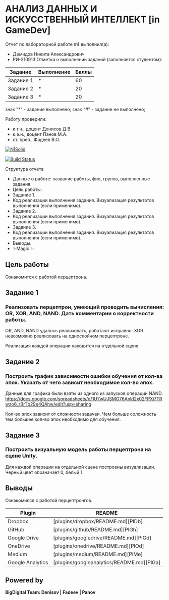 # АНАЛИЗ ДАННЫХ И ИСКУССТВЕННЫЙ ИНТЕЛЛЕКТ [in GameDev]
Отчет по лабораторной работе #4 выполнил(а):
- Демидов Никита Александрович
- РИ-210913
Отметка о выполнении заданий (заполняется студентом):

| Задание | Выполнение | Баллы |
| ------ | ------ | ------ |
| Задание 1 | * | 60 |
| Задание 2 | * | 20 |
| Задание 3 | * | 20 |

знак "*" - задание выполнено; знак "#" - задание не выполнено;

Работу проверили:
- к.т.н., доцент Денисов Д.В.
- к.э.н., доцент Панов М.А.
- ст. преп., Фадеев В.О.

[![N|Solid](https://cldup.com/dTxpPi9lDf.thumb.png)](https://nodesource.com/products/nsolid)

[![Build Status](https://travis-ci.org/joemccann/dillinger.svg?branch=master)](https://travis-ci.org/joemccann/dillinger)

Структура отчета

- Данные о работе: название работы, фио, группа, выполненные задания.
- Цель работы.
- Задание 1.
- Код реализации выполнения задания. Визуализация результатов выполнения (если применимо).
- Задание 2.
- Код реализации выполнения задания. Визуализация результатов выполнения (если применимо).
- Задание 3.
- Код реализации выполнения задания. Визуализация результатов выполнения (если применимо).
- Выводы.
- ✨Magic ✨

## Цель работы
Ознакомится с работой перцептрона.

## Задание 1
### Реализовать перцептрон, умеющий проводить вычисления: OR, XOR, AND, NAND. Дать комментарии о корректности работы.

OR, AND, NAND удалось реализовать, работают исправно.
XOR невозможно реализовать на однослойном перцептроне.

Реализация каждой операции находится на отдельной сцене. 

## Задание 2
### Построить график зависимости ошибки обучения от кол-ва эпох. Указать от чего зависит необходимое кол-во эпох. 

Данные для графика были взяты из одного из запусков операции NAND.
https://docs.google.com/spreadsheets/d/1U7wUJSMO76Anld2x02FPXi7TRwzo6_rBrTb29e4QAhw/edit?usp=sharing

Кол-во эпох зависит от сложности задачаи. Чем больше соложность тем большее кол-во эпох необходимо для обучения.

## Задание 3
### Построить визуальную модель работы перцептрона на сцене Unity.

Для каждой операции на отдельной сцене построены визуализации. Черный цвет обозначает 0, белый 1.

## Выводы
Ознакомился с работой перцептронгов.

| Plugin | README |
| ------ | ------ |
| Dropbox | [plugins/dropbox/README.md][PlDb] |
| GitHub | [plugins/github/README.md][PlGh] |
| Google Drive | [plugins/googledrive/README.md][PlGd] |
| OneDrive | [plugins/onedrive/README.md][PlOd] |
| Medium | [plugins/medium/README.md][PlMe] |
| Google Analytics | [plugins/googleanalytics/README.md][PlGa] |

## Powered by

**BigDigital Team: Denisov | Fadeev | Panov**
